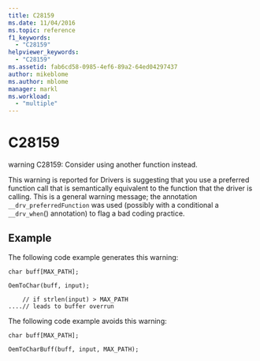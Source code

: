 ```yaml
---
title: C28159
ms.date: 11/04/2016
ms.topic: reference
f1_keywords:
  - "C28159"
helpviewer_keywords:
  - "C28159"
ms.assetid: fab6cd58-0985-4ef6-89a2-64ed04297437
author: mikeblome
ms.author: mblome
manager: markl
ms.workload:
  - "multiple"
---
```

# C28159
warning C28159: Consider using another function instead.

 This warning is reported for Drivers is suggesting that you use a preferred function call that is semantically equivalent to the function that the driver is calling. This is a general warning message; the annotation `__drv_preferredFunction` was used (possibly with a conditional a `__drv_when`() annotation) to flag a bad coding practice.

## Example
 The following code example generates this warning:

```
char buff[MAX_PATH];

OemToChar(buff, input);

    // if strlen(input) > MAX_PATH
....// leads to buffer overrun
```

 The following code example avoids this warning:

```
char buff[MAX_PATH];

OemToCharBuff(buff, input, MAX_PATH);
```
